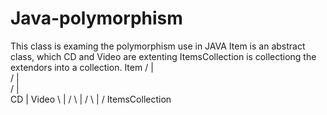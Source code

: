 # Java-polymorphism
This class is examing the polymorphism use in JAVA
Item is an abstract class, which CD and Video are extenting
ItemsCollection is collectiong the extendors into a collection.
            Item
           /  |   \
          /   |    \
         /    |     \
        CD    |     Video
         \    |     /
          \   |    /
           \  |   /
        ItemsCollection
